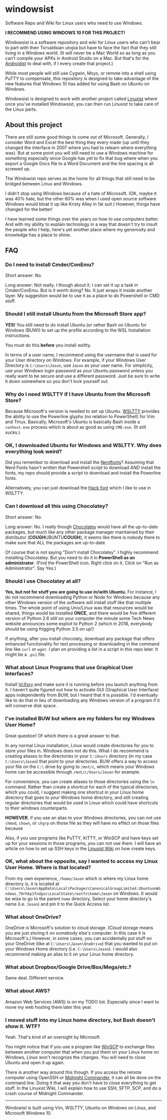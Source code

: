 # windowsist
Software Repo and Wiki for Linux users who need to use Windows.

**I RECOMMEND USING WINDOWS 10 FOR THIS PROJECT!**

Windowsist is a software repository and wiki for Linux users who can't bear to part with their Torvaldsian utopia but have to face the fact that they still living in a Windows world.  (It will never be a Mac World so as long as you can't compile your APKs in Android Stuido on a Mac.  But that's for the [Androidist](https://www.github.com/jrcharney/androidist) to deal with, if I every create that project.)

While most people will still use Cygwin, Msys, or remote into a shell using PuTTY to compensate, this repository is designed to take advantage of the new features that Windows 10 has added for using Bash on Ubuntu on Windows.

Windowsist is designed to work with another project called [Linuxist](https://github.com/jrcharney/linuxist) where once you've installed Windowsist, you can then run Linuxist to take care of the Linux parts.

## About this project

There are still some good things to come out of Microsoft.  Generally, I consider Word and Excel the best thing they every made (up until they changed the interface in 2007 where you had to relearn where everything was).  But at some point you will still need to use a Windows machine for something especially since Google has yet to fix that bug where when you export a Google Docs file to a Word Document and the line spacing is all screwed up.

The Windowist repo serves as the home for all things that still need to be bridged between Linux and Windows.

I didn't stop using Windows because of a hate of Microsoft. (OK, maybe it was 40% hate, but the other 60% was when I used open source software Windows would bloat it up like Kristy Alley in fat suit.)  However, things have changed for the better!

I have learned some things over the years on how to use computers better.  And with my ability to explain technology in a way that doesn't try to insult the people who I help, here's yet another place where my generosity and knowledge has a place to shine.

## FAQ

### Do I need to install Cmder/ConEmu?

Short answer: No.

Long answer: Not really. I though about it. I can set it up a task in Cmder/ConEmu.  But is it worth doing? No. It just wraps it inside another layer.  My suggestion would be to use it as a place to do Powershell or CMD stuff.

### Should I still install Ubuntu from the Microsoft Store app?

**YES!** You still need to do install Ubuntu (or rather Bash on Ubuntu for Windows (BUW)) to set up the profile according to the WSL Installation instructions.

You must do this **before** you install wsltty.

In terms of a user name, I recommend using the username that is used for your User directory on Windows. For example, if your Windows User Directory is `C:\Users\Jason`, use `Jason` as your user name.  For simplicity, use your Windows login password as your Ubuntu password unless you really want to be secure and use a different password. Just be sure to write it down somewhere so you don't lock yourself out.

### Why do I need WSLTTY if I have Ubuntu from the Microsoft Store?

Because Microsoft's version is needed to set up Ubuntu. [WSLTTY](https://github.com/mintty/wsltty/releases) provides the ability to use the Powerline glyphs (no relation to PowerShell) for Vim and Tmux.  Basically, Microsoft's Ubuntu is basically Bash inside a `conhost.exe` process which is about as good as using `CMD.exe`. (It still sucks.) 

### OK, I downloaded Ubuntu for Windows and WSLTTY. Why does everything look weird?

Did you remember to download and install the [Nerdfonts](http://nerdfonts.com/)?  Assuming that Nerd Fonts hasn't written that Powershell script to download *AND* install the fonts, my repo should provide a script to download and install the Powerline fonts.

Alternatively, you can just download the [Hack font](https://sourcefoundry.org/hack/) which I like to use in WSLTTY.

### Can I download all this using Chocolatey?

Short answer: No.

Long answer: No.  I really though [Chocolatey](https://chocolatey.org/) would have all the up-to-date packages, but much like any other package manager maintained by their distributor (**COUGH**UBUNTU**COUGH**), it seems like there is nobody there to make sure that ALL the packages are up-to-date.

Of course that is not saying "Don't install Chocolatey".  I highly recommend installing Chocolatey. But you need to do it in **PowerShell as an administrator**. (Find the PowerShell icon. Right click on it. Click on "Run as Administrator". Say Yes.)

### Should I use Chocolatey at all?

**Yes, but not for stuff you are going to use in/with Ubuntu.**  For instance, I do not recommend downloading Python or Node for Windows because any other Windows version of the software will install stuff like that multiple times.  The whole point of using Unix/Linux was that resources would be shared, things would be installed **ONCE**, and there would be five different version of Python 2.6 still on your computer the minute some Tech News website announces some exploit to Python 2 (which in 2018, everybody should be using frigging Python 3.5 on up!)

If anything, after you install chocolaty, download any package that offers enhanced functionality for text processing or downloading in the command line like `curl` or `wget`.  I plan on providing a list in a script in this repo later.  It might be a `.ps1` file.

### What about Linux Programs that use Graphical User Interfaces?

Install [VcXsrv](https://sourceforge.net/projects/vcxsrv/) and make sure it is running before you launch anything from it.  I haven't quite figured out how to activate GUI (Graphical User Interface) apps independently from BUW, but I heard that it is possible.  I'd eventually like to do that in lieu of downloading any Windows version of a program if it will conserve disk space.

### I've installed BUW but where are my folders for my Windows User Home?

Great question! Of which there is a great answer to that.  

In any normal Linux installation, Linux would create directories for you to store your files in.  Windows does not do this.  What I do recommend is creating aliases to the directories in your `C:\Users` directory (in my case `C:\Users\Jason`) that point to your directories.  BUW offers a way to access your file on the `C:\` drive by going to `/mnt/c`, which means your Windows home can be accessible through `/mnt/c/Users/Jason` for example.

For convenience, you can create aliases to those directories using the `ln` command.  Rather than create a shortcut for each of the typical directories, which you could, I suggest making one shortcut in your Linux home directory that goes to your Windows home directory, and still creating regular directories that would be used in Linux which could have shortcuts to their windows counterparts.

**HOWEVER**, if you use an alias to your Windows directories, you can not use `chmod`, `chown`, or `chgrp` on those file as they will have no effect on those files because 

Also, if you use programs like PuTTY, KiTTY, or WinSCP and have keys set up for your sessions in those programs, you can not use them.  I will have an article on how to set up SSH keys in the [Linuxist Wiki](https://github.com/jrcharney/linuxist/wiki/) on how create keys.

### OK, what about the opposite, say I wanted to access my Linux User Home. Where is that located?

From my own experience, `/home/Jason` which is where my Linux home directory is, it is located at `C:\Users\Jason\AppData\Local\Packages\CanonicalGroupLimited.UbuntuonWindows_79rhkp1fndgsc\LocalState\rootfs\home\Jason` on Windows.  It would be wise to go to the parent `home` directory, Select your home directory's name (i.e. `Jason`) and pin it to the Quick Access list.  

### What about OneDrive?

OneDrive is Microsoft's solution to cloud storage.  (Cloud storage means you are just storing it on somebody else's computer. In this case it is Microsoft's.)  However, in some cases, you can accidentally put stuff on your OneDrive (like at `C:\Users\Jason\OneDrive`) that you wanted to put on your Windows Home directory (i.e. `C:\Users\Jason`).  I would also recommend making an alias to it on your Linux home directory.

### What about Dropbox/Google Drive/Box/Mega/etc.?

Same deal. Different service.

### What about AWS?

Amazon Web Services (AWS) is on my TODO list. Especially since I want to move my web hosting there later this year.

### I moved stuff into my Linux home directory, but Bash doesn't show it. WTF?

Yeah. That's kind of an oversight by Microsoft. 

You might notice that if you use a program like [WinSCP](https://winscp.net/) to exchange files between another computer that when you put them on your Linux home on Windows, Linux won't recognize the changes.  You will need to close Ubuntu and open it up again.

There is another way around this though.  If you access the remote computer using OpenSSH or [Midnight Commander](https://midnight-commander.org/), it can all be done on the command line. Doing it that way you don't have to close everything to get stuff.  In the Linuxist Wiki, I will explain how to use SSH, SFTP, SCP, and do a crash course of Midnight Commander.

----

Windowist is built using Vim, WSLTTY, Ubuntu on Windows on Linux, and Microsoft Windows 10.
